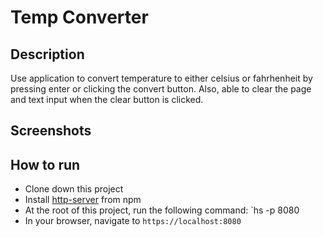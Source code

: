# Temp Converter

## Description
Use application to convert temperature to either celsius or fahrhenheit by pressing enter or clicking the convert button. Also, able to clear the page and text input when the clear button is clicked.

## Screenshots


## How to run
* Clone down this project
* Install [http-server](https://www.npmjs.com/package/http-server) from npm
* At the root of this project, run the following command: `hs -p 8080
* In your browser, navigate to `https://localhost:8080`